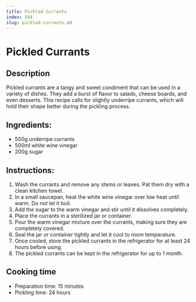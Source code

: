 ```yaml
---
title: Pickled Currants
index: 544
slug: pickled-currants.md
---
```


# Pickled Currants

## Description
Pickled currants are a tangy and sweet condiment that can be used in a variety of dishes. They add a burst of flavor to salads, cheese boards, and even desserts. This recipe calls for slightly underripe currants, which will hold their shape better during the pickling process.

## Ingredients:
- 500g underripe currants
- 500ml white wine vinegar
- 200g sugar

## Instructions:
1. Wash the currants and remove any stems or leaves. Pat them dry with a clean kitchen towel.
2. In a small saucepan, heat the white wine vinegar over low heat until warm. Do not let it boil.
3. Add the sugar to the warm vinegar and stir until it dissolves completely.
4. Place the currants in a sterilized jar or container.
5. Pour the warm vinegar mixture over the currants, making sure they are completely covered.
6. Seal the jar or container tightly and let it cool to room temperature.
7. Once cooled, store the pickled currants in the refrigerator for at least 24 hours before using.
8. The pickled currants can be kept in the refrigerator for up to 1 month.

## Cooking time
- Preparation time: 15 minutes
- Pickling time: 24 hours